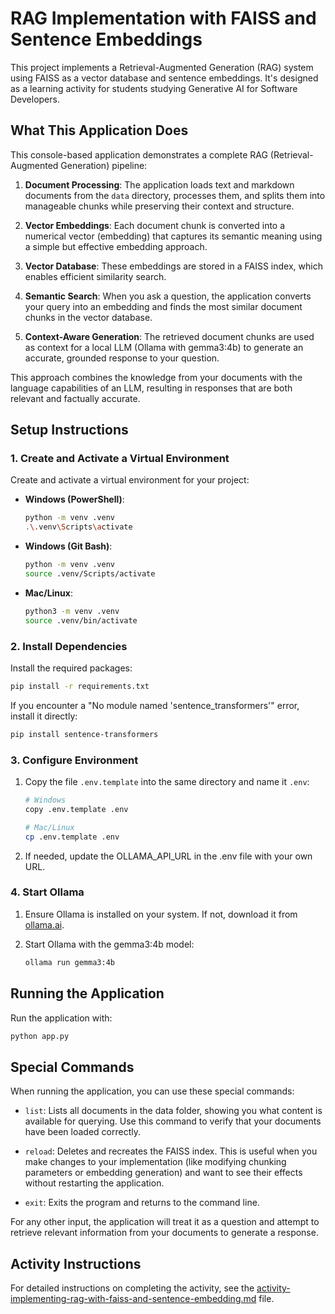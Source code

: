 # RAG Implementation with FAISS and Sentence Embeddings

This project implements a Retrieval-Augmented Generation (RAG) system using FAISS as a vector database and sentence embeddings. It's designed as a learning activity for students studying Generative AI for Software Developers.

## What This Application Does

This console-based application demonstrates a complete RAG (Retrieval-Augmented Generation) pipeline:

1. **Document Processing**: The application loads text and markdown documents from the `data` directory, processes them, and splits them into manageable chunks while preserving their context and structure.

2. **Vector Embeddings**: Each document chunk is converted into a numerical vector (embedding) that captures its semantic meaning using a simple but effective embedding approach.

3. **Vector Database**: These embeddings are stored in a FAISS index, which enables efficient similarity search.

4. **Semantic Search**: When you ask a question, the application converts your query into an embedding and finds the most similar document chunks in the vector database.

5. **Context-Aware Generation**: The retrieved document chunks are used as context for a local LLM (Ollama with gemma3:4b) to generate an accurate, grounded response to your question.

This approach combines the knowledge from your documents with the language capabilities of an LLM, resulting in responses that are both relevant and factually accurate.

## Setup Instructions

### 1. Create and Activate a Virtual Environment

Create and activate a virtual environment for your project:

- **Windows (PowerShell)**:

  ```bash
  python -m venv .venv
  .\.venv\Scripts\activate
  ```

- **Windows (Git Bash)**:

  ```bash
  python -m venv .venv
  source .venv/Scripts/activate
  ```

- **Mac/Linux**:

  ```bash
  python3 -m venv .venv
  source .venv/bin/activate
  ```

### 2. Install Dependencies

Install the required packages:

```bash
pip install -r requirements.txt
```

If you encounter a "No module named 'sentence_transformers'" error, install it directly:

```bash
pip install sentence-transformers
```

### 3. Configure Environment

1. Copy the file `.env.template` into the same directory and name it `.env`:

   ```bash
   # Windows
   copy .env.template .env
   
   # Mac/Linux
   cp .env.template .env
   ```

2. If needed, update the OLLAMA_API_URL in the .env file with your own URL.

### 4. Start Ollama

1. Ensure Ollama is installed on your system. If not, download it from [ollama.ai](https://ollama.ai).

2. Start Ollama with the gemma3:4b model:

   ```bash
   ollama run gemma3:4b
   ```

## Running the Application

Run the application with:

```bash
python app.py
```

## Special Commands

When running the application, you can use these special commands:

- `list`: Lists all documents in the data folder, showing you what content is available for querying. Use this command to verify that your documents have been loaded correctly.

- `reload`: Deletes and recreates the FAISS index. This is useful when you make changes to your implementation (like modifying chunking parameters or embedding generation) and want to see their effects without restarting the application.

- `exit`: Exits the program and returns to the command line.

For any other input, the application will treat it as a question and attempt to retrieve relevant information from your documents to generate a response.

## Activity Instructions

For detailed instructions on completing the activity, see the [activity-implementing-rag-with-faiss-and-sentence-embedding.md](activity-implementing-rag-with-faiss-and-sentence-embedding.md) file.
